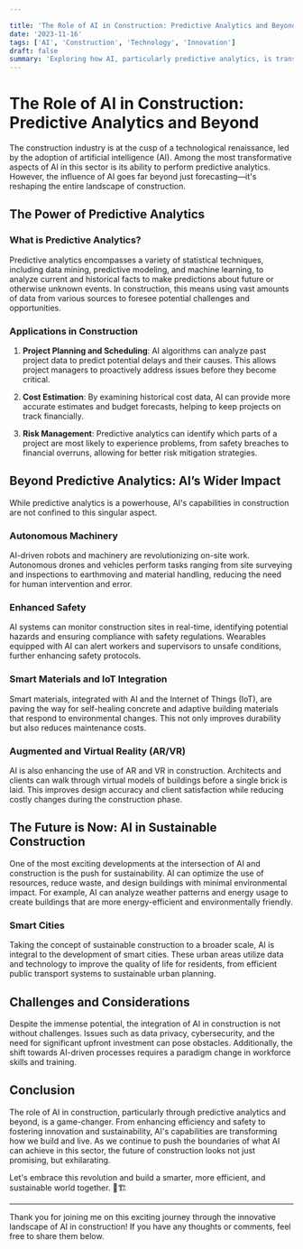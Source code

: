 ```yaml
---

title: 'The Role of AI in Construction: Predictive Analytics and Beyond'
date: '2023-11-16'
tags: ['AI', 'Construction', 'Technology', 'Innovation']
draft: false
summary: 'Exploring how AI, particularly predictive analytics, is transforming the construction industry, enhancing efficiency, safety, and project outcomes.'
---
```


# The Role of AI in Construction: Predictive Analytics and Beyond

The construction industry is at the cusp of a technological renaissance, led by the adoption of artificial intelligence (AI). Among the most transformative aspects of AI in this sector is its ability to perform predictive analytics. However, the influence of AI goes far beyond just forecasting—it's reshaping the entire landscape of construction. 

## The Power of Predictive Analytics

### What is Predictive Analytics?

Predictive analytics encompasses a variety of statistical techniques, including data mining, predictive modeling, and machine learning, to analyze current and historical facts to make predictions about future or otherwise unknown events. In construction, this means using vast amounts of data from various sources to foresee potential challenges and opportunities.

### Applications in Construction

1. **Project Planning and Scheduling**: AI algorithms can analyze past project data to predict potential delays and their causes. This allows project managers to proactively address issues before they become critical.

2. **Cost Estimation**: By examining historical cost data, AI can provide more accurate estimates and budget forecasts, helping to keep projects on track financially.

3. **Risk Management**: Predictive analytics can identify which parts of a project are most likely to experience problems, from safety breaches to financial overruns, allowing for better risk mitigation strategies.

## Beyond Predictive Analytics: AI’s Wider Impact

While predictive analytics is a powerhouse, AI's capabilities in construction are not confined to this singular aspect.  

### Autonomous Machinery

AI-driven robots and machinery are revolutionizing on-site work. Autonomous drones and vehicles perform tasks ranging from site surveying and inspections to earthmoving and material handling, reducing the need for human intervention and error.

### Enhanced Safety

AI systems can monitor construction sites in real-time, identifying potential hazards and ensuring compliance with safety regulations. Wearables equipped with AI can alert workers and supervisors to unsafe conditions, further enhancing safety protocols.

### Smart Materials and IoT Integration

Smart materials, integrated with AI and the Internet of Things (IoT), are paving the way for self-healing concrete and adaptive building materials that respond to environmental changes. This not only improves durability but also reduces maintenance costs.

### Augmented and Virtual Reality (AR/VR)

AI is also enhancing the use of AR and VR in construction. Architects and clients can walk through virtual models of buildings before a single brick is laid. This improves design accuracy and client satisfaction while reducing costly changes during the construction phase.

## The Future is Now: AI in Sustainable Construction

One of the most exciting developments at the intersection of AI and construction is the push for sustainability. AI can optimize the use of resources, reduce waste, and design buildings with minimal environmental impact. For example, AI can analyze weather patterns and energy usage to create buildings that are more energy-efficient and environmentally friendly.

### Smart Cities

Taking the concept of sustainable construction to a broader scale, AI is integral to the development of smart cities. These urban areas utilize data and technology to improve the quality of life for residents, from efficient public transport systems to sustainable urban planning.

## Challenges and Considerations

Despite the immense potential, the integration of AI in construction is not without challenges. Issues such as data privacy, cybersecurity, and the need for significant upfront investment can pose obstacles. Additionally, the shift towards AI-driven processes requires a paradigm change in workforce skills and training.

## Conclusion

The role of AI in construction, particularly through predictive analytics and beyond, is a game-changer. From enhancing efficiency and safety to fostering innovation and sustainability, AI's capabilities are transforming how we build and live. As we continue to push the boundaries of what AI can achieve in this sector, the future of construction looks not just promising, but exhilarating. 

Let's embrace this revolution and build a smarter, more efficient, and sustainable world together. 🚀🏗️

---

Thank you for joining me on this exciting journey through the innovative landscape of AI in construction! If you have any thoughts or comments, feel free to share them below.